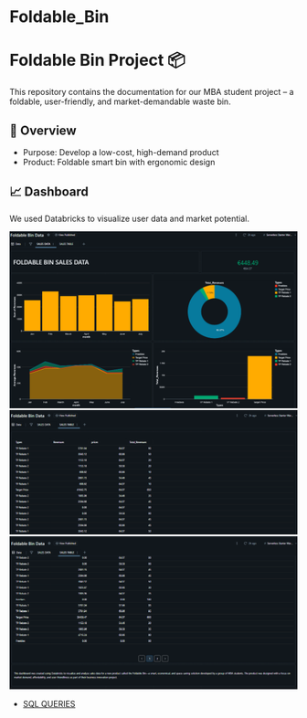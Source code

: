# Foldable_Bin
# Foldable Bin Project 📦

This repository contains the documentation for our MBA student project – a foldable, user-friendly, and market-demandable waste bin.

## 📌 Overview
- Purpose: Develop a low-cost, high-demand product
- Product: Foldable smart bin with ergonomic design

## 📈 Dashboard
We used Databricks to visualize user data and market potential.

![Dashboard](foldable_bin_sales_data.png)
![Dashboard](table1.png)
![Dashboard](table2.png)

- [SQL QUERIES](Sql_Queries.md)



